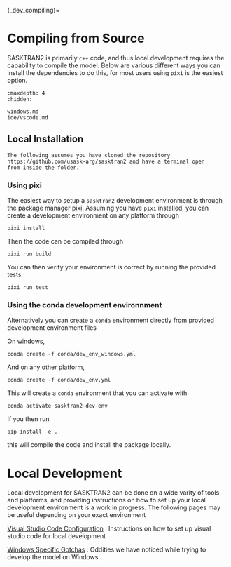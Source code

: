 
(_dev_compiling)=
# Compiling from Source
SASKTRAN2 is primarily `c++` code, and thus local development requires the capability to compile the model.  Below are various
different ways you can install the dependencies to do this, for most users using `pixi` is the easiest option.

```{toctree}
:maxdepth: 4
:hidden:

windows.md
ide/vscode.md
```

## Local Installation
```{note}
The following assumes you have cloned the repository https://github.com/usask-arg/sasktran2 and have a terminal open
from inside the folder.
```

### Using pixi
The easiest way to setup a `sasktran2` development environment is through the package manager [pixi](https://pixi.sh/latest/).
Assuming you have `pixi` installed, you can create a development environment on any platform through

```
pixi install
```

Then the code can be compiled through

```
pixi run build
```

You can then verify your environment is correct by running the provided tests

```
pixi run test
```

### Using the conda development environnment
Alternatively you can create a `conda` environment directly from provided development environment files

On windows,
```
conda create -f conda/dev_env_windows.yml
```

And on any other platform,
```
conda create -f conda/dev_env.yml
```

This will create a `conda` environment that you can activate with
```
conda activate sasktran2-dev-env
```

If you then run
```
pip install -e .
```
this will compile the code and install the package locally.

# Local Development
Local development for SASKTRAN2 can be done on a wide varity of tools and platforms, and providing
instructions on how to set up your local development environment is a work in progress.  The following
pages may be useful depending on your exact environment

[Visual Studio Code Configuration](ide/vscode.md)
: Instructions on how to set up visual studio code for local development

[Windows Specific Gotchas](windows.md)
: Oddities we have noticed while trying to develop the model on Windows
